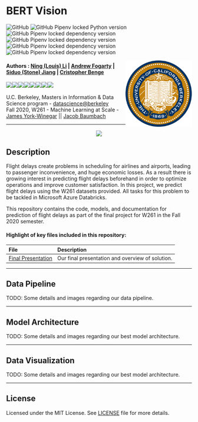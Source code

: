 BERT Vision
==========================================================

![GitHub](https://img.shields.io/github/license/cbenge509/flightsontime) ![GitHub Pipenv locked Python version](https://img.shields.io/github/pipenv/locked/python-version/cbenge509/flightsontime) ![GitHub Pipenv locked dependency version](https://img.shields.io/github/pipenv/locked/dependency-version/cbenge509/flightsontime/xgboost) ![GitHub Pipenv locked dependency version](https://img.shields.io/github/pipenv/locked/dependency-version/cbenge509/flightsontime/plotly) ![GitHub Pipenv locked dependency version](https://img.shields.io/github/pipenv/locked/dependency-version/cbenge509/flightsontime/seaborn) ![GitHub Pipenv locked dependency version](https://img.shields.io/github/pipenv/locked/dependency-version/cbenge509/flightsontime/tensorflow)

<img align="right" width="180" src="./images/ucb.png"/>

#### Authors : [Ning (Louis) Li](https://www.linkedin.com/in/louisli/) | [Andrew Fogarty](https://www.linkedin.com/in/afogarty85/) | [Siduo (Stone) Jiang](https://www.linkedin.com/in/siduojiang/) | [Cristopher Benge](https://cbenge509.github.io/)

[![](https://sourcerer.io/fame/cbenge509/cbenge509/flightsontime/images/0)](https://sourcerer.io/fame/cbenge509/cbenge509/flightsontime/links/0)[![](https://sourcerer.io/fame/cbenge509/cbenge509/flightsontime/images/1)](https://sourcerer.io/fame/cbenge509/cbenge509/flightsontime/links/1)[![](https://sourcerer.io/fame/cbenge509/cbenge509/flightsontime/images/2)](https://sourcerer.io/fame/cbenge509/cbenge509/flightsontime/links/2)[![](https://sourcerer.io/fame/cbenge509/cbenge509/flightsontime/images/3)](https://sourcerer.io/fame/cbenge509/cbenge509/flightsontime/links/3)[![](https://sourcerer.io/fame/cbenge509/cbenge509/flightsontime/images/4)](https://sourcerer.io/fame/cbenge509/cbenge509/flightsontime/links/4)[![](https://sourcerer.io/fame/cbenge509/cbenge509/flightsontime/images/5)](https://sourcerer.io/fame/cbenge509/cbenge509/flightsontime/links/5)[![](https://sourcerer.io/fame/cbenge509/cbenge509/flightsontime/images/6)](https://sourcerer.io/fame/cbenge509/cbenge509/flightsontime/links/6)[![](https://sourcerer.io/fame/cbenge509/cbenge509/flightsontime/images/7)](https://sourcerer.io/fame/cbenge509/cbenge509/flightsontime/links/7)


U.C. Berkeley, Masters in Information & Data Science program - [datascience@berkeley](https://datascience.berkeley.edu/) <br>
Fall 2020, W261 - Machine Learning at Scale - [James York-Winegar](https://www.ischool.berkeley.edu/people/james-york-winegar) || [Jacob Baumbach](https://www.ischool.berkeley.edu/people/jacob-baumbach)

---

<center>
<img src="/images/bertvision.png" height=550 align="center"></center>

## Description

Flight delays create problems in scheduling for airlines and airports, leading to passenger inconvenience, and huge economic losses. As a result there is growing interest in predicting flight delays beforehand in order to optimize operations and improve customer satisfaction. In this project, we predict flight delays using the W261 datasets provided. All tasks for this problem to be tackled in Microsoft Azure Databricks.

This repository contains the code, models, and documentation for prediction of flight delays as part of the final project for W261 in the Fall 2020 semester.

#### Highlight of key files included in this repository:

  |File | Description |
  |:----|:------------|
  | [Final Presentation](/presentation/Delayed%20Flights%20Prediction%20-%20Final.pptx) | Our final presentation and overview of solution. |
  
  
---

Data Pipeline
-------------

TODO: Some details and images regarding our data pipeline.

---

Model Architecture
-----------

TODO: Some details and images regarding our best model architecture.

---

Data Visualization
-------------

TODO: Some details and images regarding our best model architecture.

---

License
-------
Licensed under the MIT License. See [LICENSE](LICENSE.txt) file for more details.

